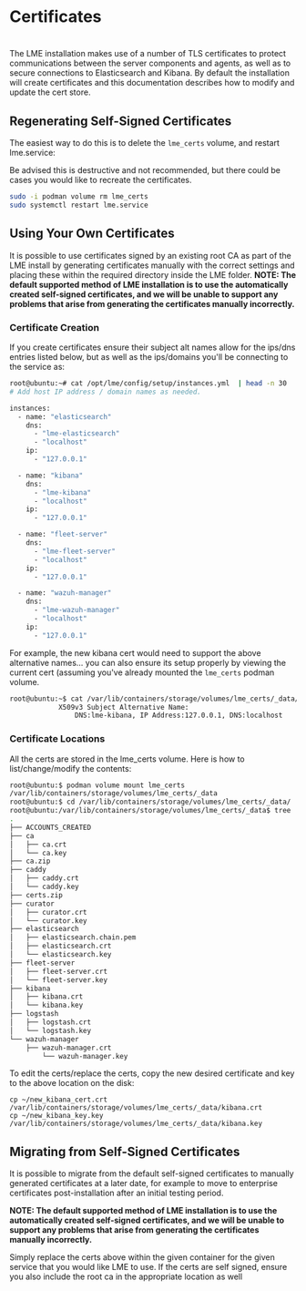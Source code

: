 # Certificates
# 
The LME installation makes use of a number of TLS certificates to protect communications between the server components and agents, as well as to secure connections to Elasticsearch and Kibana. 
By default the installation will create certificates and this documentation describes how to modify and update the cert store.

## Regenerating Self-Signed Certificates
The easiest way to do this is to delete the `lme_certs` volume, and restart lme.service:

Be advised this is destructive and not recommended, but there could be cases you would like to recreate the certificates.
```bash
sudo -i podman volume rm lme_certs
sudo systemctl restart lme.service
```

## Using Your Own Certificates
It is possible to use certificates signed by an existing root CA as part of the LME install by generating certificates manually with the correct settings and placing these within the required directory inside the LME folder. **NOTE: The default supported method of LME installation is to use the automatically created self-signed certificates, and we will be unable to support any problems that arise from generating the certificates manually incorrectly.**


### Certificate Creation
If you create certificates ensure their subject alt names allow for the ips/dns entries listed below, but as well as the ips/domains you'll be connecting to the service as: 
```bash
root@ubuntu:~# cat /opt/lme/config/setup/instances.yml  | head -n 30
# Add host IP address / domain names as needed.

instances:
  - name: "elasticsearch"
    dns:
      - "lme-elasticsearch"
      - "localhost"
    ip:
      - "127.0.0.1"

  - name: "kibana"
    dns:
      - "lme-kibana"
      - "localhost"
    ip:
      - "127.0.0.1"

  - name: "fleet-server"
    dns:
      - "lme-fleet-server"
      - "localhost"
    ip:
      - "127.0.0.1"

  - name: "wazuh-manager"
    dns:
      - "lme-wazuh-manager"
      - "localhost"
    ip:
      - "127.0.0.1"
```

For example, the new kibana cert would need to support the above alternative names... you can also ensure its setup properly by viewing the current cert (assuming you've already mounted the `lme_certs` podman volume.
```bash
root@ubuntu:~$ cat /var/lib/containers/storage/volumes/lme_certs/_data/kibana/kibana.crt  | openssl x509 -text | grep -i Alternative -A 1
            X509v3 Subject Alternative Name:
                DNS:lme-kibana, IP Address:127.0.0.1, DNS:localhost
```


### Certificate Locations
All the certs are stored in the lme_certs volume. Here is how to list/change/modify the contents:

```bash
root@ubuntu:$ podman volume mount lme_certs
/var/lib/containers/storage/volumes/lme_certs/_data
root@ubuntu:$ cd /var/lib/containers/storage/volumes/lme_certs/_data/
root@ubuntu:/var/lib/containers/storage/volumes/lme_certs/_data$ tree
.
├── ACCOUNTS_CREATED
├── ca
│   ├── ca.crt
│   └── ca.key
├── ca.zip
├── caddy
│   ├── caddy.crt
│   └── caddy.key
├── certs.zip
├── curator
│   ├── curator.crt
│   └── curator.key
├── elasticsearch
│   ├── elasticsearch.chain.pem
│   ├── elasticsearch.crt
│   └── elasticsearch.key
├── fleet-server
│   ├── fleet-server.crt
│   └── fleet-server.key
├── kibana
│   ├── kibana.crt
│   └── kibana.key
├── logstash
│   ├── logstash.crt
│   └── logstash.key
└── wazuh-manager
    ├── wazuh-manager.crt
        └── wazuh-manager.key
```

To edit the certs/replace the certs, copy the new desired certificate and key to the above location on the disk: 
```
cp ~/new_kibana_cert.crt /var/lib/containers/storage/volumes/lme_certs/_data/kibana.crt
cp ~/new_kibana_key.key /var/lib/containers/storage/volumes/lme_certs/_data/kibana.key
```

## Migrating from Self-Signed Certificates

It is possible to migrate from the default self-signed certificates to manually generated certificates at a later date, for example to move to enterprise certificates post-installation after an initial testing period. 

**NOTE: The default supported method of LME installation is to use the automatically created self-signed certificates, and we will be unable to support any problems that arise from generating the certificates manually incorrectly.**

Simply replace the certs above within the given container for the given service that you would like LME to use. If the certs are self signed, ensure you also include the root ca in the  appropriate location as well

